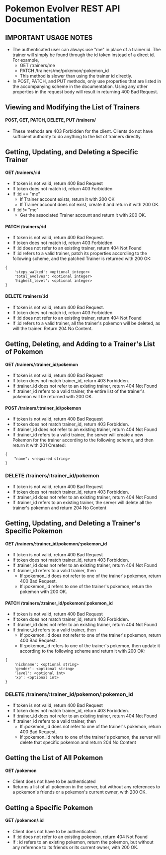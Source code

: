# Pokemon Evolver REST API Documentation

## IMPORTANT USAGE NOTES
* The authenticated user can always use "me" in place of a trainer id. The trainer will simply be found through the id token instead of a direct id. For example,
    * GET /trainers/me
    * PATCH /trainers/me/pokemon/:pokemon_id
    * This method is slower than using the trainer id directly.
* In POST, PATCH, and PUT methods, only use properties that are listed in the accompanying scheme in the documentation. Using any other properties in the request body will result in returning 400 Bad Request.


## Viewing and Modifying the List of Trainers
#### POST, GET, PATCH, DELETE, PUT  /trainers/
* These methods are 403 Forbidden for the client. Clients do not have sufficient authority to do anything to the list of trainers directly.

## Getting, Updating, and Deleting a Specific Trainer
#### GET /trainers/:id
* If token is not valid, return 400 Bad Request
* If token does not match id, return 403 Forbidden
* If :id == "me"
    * If Trainer account exists, return it with 200 OK
    * If Trainer account does not exist, create it and return it with 200 OK.
* If :id != "me"
    * Get the associated Trainer account and return it with 200 OK.

#### PATCH /trainers/:id
* If token is not valid, return 400 Bad Request.
* If token does not match id, return 403 Forbidden
* If :id does not refer to an existing trainer, return 404 Not Found
* If :id refers to a valid trainer, patch its properties accordiing to the following scheme, and the patched Trainer is returned with 200 OK:

```
{
    'steps_walked': <optional integer>
    'total_evolves': <optional integer>
    'highest_level': <optional integer>
}
```

#### DELETE /trainers/:id
* If token is not valid, return 400 Bad Request.
* If token does not match id, return 403 Forbidden
* If :id does not refer to an existing trainer, return 404 Not Found
* If :id refers to a valid trainer, all the trainer's pokemon will be deleted, as will the trainer. Return 204 No Content.

## Getting, Deleting, and Adding to a Trainer's List of Pokemon
#### GET /trainers/:trainer_id/pokemon
* If token is not valid, return 400 Bad Request
* If token does not match trainer_id, return 403 Forbidden.
* If :trainer_id does not refer to an existing trainer, return 404 Not Found
* If :trainer_id refers to a valid trainer, the entire list of the trainer's pokemon will be returned with 200 OK.
#### POST /trainers/:trainer_id/pokemon
* If token is not valid, return 400 Bad Request
* If token does not match trainer_id, return 403 Forbidden.
* If :trainer_id does not refer to an existing trainer, return 404 Not Found
* If :trainer_id refers to a valid trainer, the server will create a new Pokemon for the trainer according to the following scheme, and then return it with 201 Created:

```
{
    "name": <required string>
}
```
### DELETE /trainers/:trainer_id/pokemon
* If token is not valid, return 400 Bad Request
* If token does not match trainer_id, return 403 Forbidden.
* If :trainer_id does not refer to an existing trainer, return 404 Not Found
* If :trainer_id refers to an existing trainer, the server will delete all the trainer's pokemon and return 204 No Content

## Getting, Updating, and Deleting a Trainer's Specific Pokemon
#### GET /trainers/:trainer_id/pokemon/:pokemon_id
* If token is not valid, return 400 Bad Request
* If token does not match trainer_id, return 403 Forbidden.
* If :trainer_id does not refer to an existing trainer, return 404 Not Found
* If :trainer_id refers to a valid trainer, then
    * If :pokemon_id does not refer to one of the trainer's pokemon, return 400 Bad Request.
    * If :pokemon_id refers to one of the trainer's pokemon, return the pokemon with 200 OK.
#### PATCH /trainers/:trainer_id/pokemon/:pokemon_id
* If token is not valid, return 400 Bad Request
* If token does not match trainer_id, return 403 Forbidden.
* If :trainer_id does not refer to an existing trainer, return 404 Not Found
* If :trainer_id refers to a valid trainer, then
    * If :pokemon_id does not refer to one of the trainer's pokemon, return 400 Bad Request.
    * If :pokemon_id refers to one of the trainer's pokemon, then update it according to the following scheme and return it with 200 OK:

```
{
    'nickname': <optional string>
    'gender': <optional string>
    'level': <optional int>
    'xp': <optional int>
}
```
### DELETE /trainers/:trainer_id/pokemon/:pokemon_id
* If token is not valid, return 400 Bad Request
* If token does not match trainer_id, return 403 Forbidden.
* If :trainer_id does not refer to an existing trainer, return 404 Not Found
* If :trainer_id refers to a valid trainer, then
    * If :pokemon_id does not refer to one of the trainer's pokemon, return 400 Bad Request.
    * If :pokemon_id refers to one of the trainer's pokemon, the server will delete that specific pokemon and return 204 No Content

## Getting the List of All Pokemon
#### GET /pokemon
* Client does not have to be authenticated
* Returns a list of all pokemon in the server, but without any references to a pokemon's friends or a pokemon's current owner, with 200 OK. 

## Getting a Specific Pokemon
#### GET /pokemon/:id
* Client does not have to be authenticated.
* If :id does not refer to an existing pokemon, return 404 Not Found
* If : id refers to an existing pokemon, return the pokemon, but without any reference to its friends or its current owner, with 200 OK.


